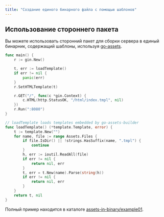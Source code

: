 ```yaml
---
title: "Создание единого бинарного файла с помощью шаблонов"
---
```

## Использование стороннего пакета

Вы можете использовать сторонний пакет для сборки сервера в единый бинарник, содержащий шаблоны, используя [go-assets](https://github.com/jessevdk/go-assets).

```go
func main() {
	r := gin.New()

	t, err := loadTemplate()
	if err != nil {
		panic(err)
	}
	r.SetHTMLTemplate(t)

	r.GET("/", func(c *gin.Context) {
		c.HTML(http.StatusOK, "/html/index.tmpl", nil)
	})
	r.Run(":8080")
}

// loadTemplate loads templates embedded by go-assets-builder
func loadTemplate() (*template.Template, error) {
	t := template.New("")
	for name, file := range Assets.Files {
		if file.IsDir() || !strings.HasSuffix(name, ".tmpl") {
			continue
		}
		h, err := ioutil.ReadAll(file)
		if err != nil {
			return nil, err
		}
		t, err = t.New(name).Parse(string(h))
		if err != nil {
			return nil, err
		}
	}
	return t, nil
}
```

Полный пример находится в каталоге [assets-in-binary/example01](https://github.com/gin-gonic/examples/tree/master/assets-in-binary/example01).
